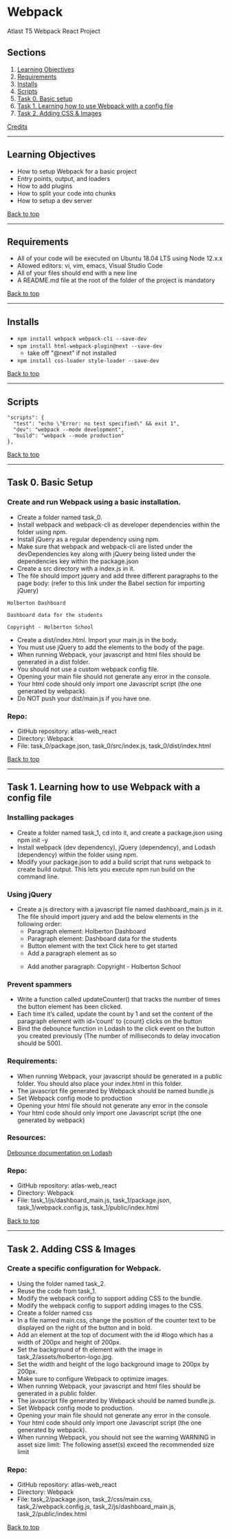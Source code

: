 # Webpack
Atlast T5 Webpack React Project

## Sections
<a name="Sections"></a>
1. [Learning Objectives](#learningObjectives)
2. [Requirements](#requirements)
3. [Installs](#installs)
4. [Scripts](#scripts)
5. [Task 0. Basic setup](#basicSetup)
6. [Task 1. Learning how to use Webpack with a config file](#webpackWithConfig)
7. [Task 2. Adding CSS & Images](#addingCssAndImages)

[Credits](#Credits)

__________________________________________________________________________________________________________________________________________
## Learning Objectives
<a name="learningObjectives"></a>
- How to setup Webpack for a basic project
- Entry points, output, and loaders
- How to add plugins
- How to split your code into chunks
- How to setup a dev server

[Back to top](#Sections)
__________________________________________________________________________________________________________________________________________

## Requirements
<a name="requirements"></a>
- All of your code will be executed on Ubuntu 18.04 LTS using Node 12.x.x
- Allowed editors: vi, vim, emacs, Visual Studio Code
- All of your files should end with a new line
- A README.md file at the root of the folder of the project is mandatory

[Back to top](#Sections)
__________________________________________________________________________________________________________________________________________

## Installs
<a name="installs"></a>
- `npm install webpack webpack-cli --save-dev`
- `npm install html-webpack-plugin@next --save-dev`
  - take off "@next" if not installed
- `npm install css-loader style-loader --save-dev`

[Back to top](#Sections)
__________________________________________________________________________________________________________________________________________

## Scripts
<a name="scripts"></a>
```
"scripts": {
  "test": "echo \"Error: no test specified\" && exit 1",
  "dev": "webpack --mode development",
  "build": "webpack --mode production"
},
```

[Back to top](#Sections)
__________________________________________________________________________________________________________________________________________

## Task 0. Basic Setup
<a name="basicSetup"></a>
### Create and run Webpack using a basic installation.
- Create a folder named task_0.
- Install webpack and webpack-cli as developer dependencies within the folder using npm.
- Install jQuery as a regular dependency using npm.
- Make sure that webpack and webpack-cli are listed under the devDependencies key along with jQuery being listed under the dependencies key within the package.json
- Create a src directory with a index.js in it.
- The file should import jquery and add three different paragraphs to the page body: (refer to this link under the Babel section for importing jQuery)

```
Holberton Dashboard

Dashboard data for the students

Copyright - Holberton School
```

- Create a dist/index.html. Import your main.js in the body.
- You must use jQuery to add the elements to the body of the page.
- When running Webpack, your javascript and html files should be generated in a dist folder.
- You should not use a custom webpack config file.
- Opening your main file should not generate any error in the console.
- Your html code should only import one Javascript script (the one generated by webpack).
- Do NOT push your dist/main.js if you have one.

### Repo:

- GitHub repository: atlas-web_react
- Directory: Webpack
- File: task_0/package.json, task_0/src/index.js, task_0/dist/index.html

[Back to top](#Sections)
__________________________________________________________________________________________________________________________________________

## Task 1. Learning how to use Webpack with a config file
<a name="webpackWithConfig"></a>
### Installing packages
- Create a folder named task_1, cd into it, and create a package.json using npm init -y
- Install webpack (dev dependency), jQuery (dependency), and Lodash (dependency) within the folder using npm.
- Modify your package.json to add a build script that runs webpack to create build output. This lets you execute npm run build on the command line.

### Using jQuery
- Create a js directory with a javascript file named dashboard_main.js in it. The file should import jquery and add the below elements in the following order:
  - Paragraph element: Holberton Dashboard
  - Paragraph element: Dashboard data for the students
  - Button element with the text Click here to get started
  - Add a paragraph element as so <p id='count'></p>
  - Add another paragraph: Copyright - Holberton School

### Prevent spammers
- Write a function called updateCounter() that tracks the number of times the button element has been clicked.
- Each time it’s called, update the count by 1 and set the content of the paragraph element with id=‘count’ to {count} clicks on the button
- Bind the debounce function in Lodash to the click event on the button you created previously (The number of milliseconds to delay invocation should be 500).

### Requirements:
- When running Webpack, your javascript should be generated in a public folder. You should also place your index.html in this folder.
- The javascript file generated by Webpack should be named bundle.js
- Set Webpack config mode to production
- Opening your html file should not generate any error in the console
- Your html code should only import one Javascript script (the one generated by webpack)

### Resources:
[Debounce documentation on Lodash](https://lodash.com/docs/4.17.15#debounce)

### Repo:

- GitHub repository: atlas-web_react
- Directory: Webpack
- File: task_1/js/dashboard_main.js, task_1/package.json, task_1/webpack.config.js, task_1/public/index.html

[Back to top](#Sections)
__________________________________________________________________________________________________________________________________________

## Task 2. Adding CSS & Images
<a name="addingCssAndImages"></a>
### Create a specific configuration for Webpack.
- Using the folder named task_2.
- Reuse the code from task_1.
- Modify the webpack config to support adding CSS to the bundle.
- Modify the webpack config to support adding images to the CSS.
- Create a folder named css
- In a file named main.css, change the position of the counter text to be displayed on the right of the button and in bold.
- Add an element at the top of document with the id #logo which has a width of 200px and height of 200px.
- Set the background of th element with the image in task_2/assets/holberton-logo.jpg.
- Set the width and height of the logo background image to 200px by 200px.
- Make sure to configure Webpack to optimize images.
- When running Webpack, your javascript and html files should be generated in a public folder.
- The javascript file generated by Webpack should be named bundle.js.
- Set Webpack config mode to production.
- Opening your main file should not generate any error in the console.
- Your html code should only import one Javascript script (the one generated by webpack).
- When running Webpack, you should not see the warning WARNING in asset size limit: The following asset(s) exceed the recommended size limit

### Repo:

- GitHub repository: atlas-web_react
- Directory: Webpack
- File: task_2/package.json, task_2/css/main.css, task_2/webpack.config.js, task_2/js/dashboard_main.js, task_2/public/index.html

[Back to top](#Sections)
